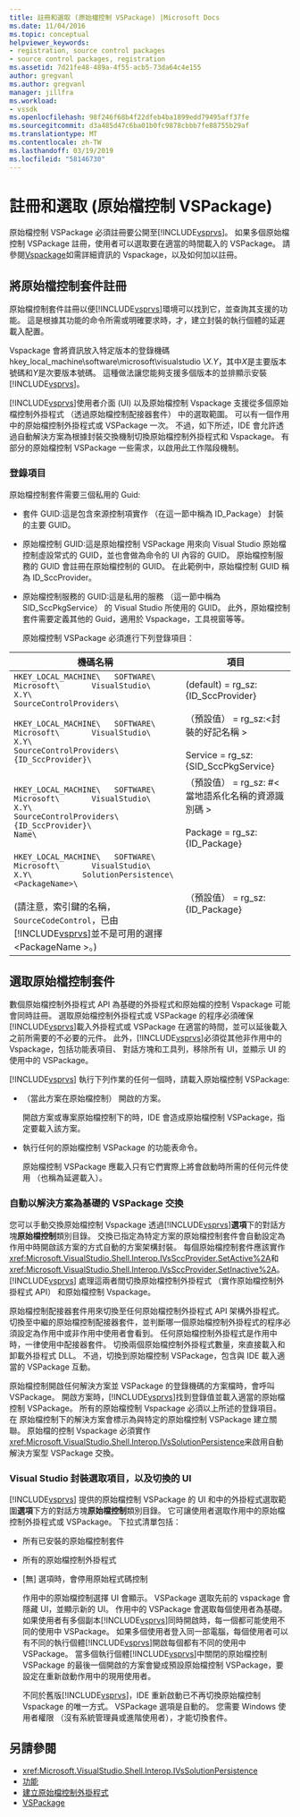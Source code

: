 ```yaml
---
title: 註冊和選取 (原始檔控制 VSPackage) |Microsoft Docs
ms.date: 11/04/2016
ms.topic: conceptual
helpviewer_keywords:
- registration, source control packages
- source control packages, registration
ms.assetid: 7d21fe48-489a-4f55-acb5-73da64c4e155
author: gregvanl
ms.author: gregvanl
manager: jillfra
ms.workload:
- vssdk
ms.openlocfilehash: 98f246f68b4f22dfeb4ba1899edd79495aff37fe
ms.sourcegitcommit: d3a485d47c6ba01b0fc9878cbbb7fe88755b29af
ms.translationtype: MT
ms.contentlocale: zh-TW
ms.lasthandoff: 03/19/2019
ms.locfileid: "58146730"
---
```

# <a name="registration-and-selection-source-control-vspackage"></a>註冊和選取 (原始檔控制 VSPackage)
原始檔控制 VSPackage 必須註冊要公開至[!INCLUDE[vsprvs](../../code-quality/includes/vsprvs_md.md)]。 如果多個原始檔控制 VSPackage 註冊，使用者可以選取要在適當的時間載入的 VSPackage。 請參閱[Vspackage](../../extensibility/internals/vspackages.md)如需詳細資訊的 Vspackage，以及如何加以註冊。

## <a name="registering-a-source-control-package"></a>將原始檔控制套件註冊
 原始檔控制套件註冊以便[!INCLUDE[vsprvs](../../code-quality/includes/vsprvs_md.md)]環境可以找到它，並查詢其支援的功能。 這是根據其功能的命令所需或明確要求時，才，建立封裝的執行個體的延遲載入配置。

 Vspackage 會將資訊放入特定版本的登錄機碼 hkey_local_machine\software\microsoft\visualstudio \\*X.Y*，其中*X*是主要版本號碼和*Y*是次要版本號碼。 這種做法讓您能夠支援多個版本的並排顯示安裝[!INCLUDE[vsprvs](../../code-quality/includes/vsprvs_md.md)]。

 [!INCLUDE[vsprvs](../../code-quality/includes/vsprvs_md.md)]使用者介面 (UI) 以及原始檔控制 Vspackage 支援從多個原始檔控制外掛程式 （透過原始檔控制配接器套件） 中的選取範圍。 可以有一個作用中的原始檔控制外掛程式或 VSPackage 一次。 不過，如下所述，IDE 會允許透過自動解決方案為根據封裝交換機制切換原始檔控制外掛程式和 Vspackage。 有部分的原始檔控制 VSPackage 一些需求，以啟用此工作階段機制。

### <a name="registry-entries"></a>登錄項目
 原始檔控制套件需要三個私用的 Guid:

- 套件 GUID:這是包含來源控制項實作 （在這一節中稱為 ID_Package） 封裝的主要 GUID。

- 原始檔控制 GUID:這是原始檔控制 VSPackage 用來向 Visual Studio 原始檔控制虛設常式的 GUID，並也會做為命令的 UI 內容的 GUID。 原始檔控制服務的 GUID 會註冊在原始檔控制的 GUID。 在此範例中，原始檔控制 GUID 稱為 ID_SccProvider。

- 原始檔控制服務的 GUID:這是私用的服務 （這一節中稱為 SID_SccPkgService） 的 Visual Studio 所使用的 GUID。 此外，原始檔控制套件需要定義其他的 Guid，適用於 Vspackage，工具視窗等等。

  原始檔控制 VSPackage 必須進行下列登錄項目：

| 機碼名稱 | 項目 |
| - | - |
| `HKEY_LOCAL_MACHINE\   SOFTWARE\     Microsoft\       VisualStudio\         X.Y\           SourceControlProviders\` | (default) = rg_sz:{ID_SccProvider} |
| `HKEY_LOCAL_MACHINE\   SOFTWARE\     Microsoft\       VisualStudio\         X.Y\           SourceControlProviders\             {ID_SccProvider}\` | （預設值） = rg_sz:\<封裝的好記名稱 ><br /><br /> Service = rg_sz:{SID_SccPkgService} |
| `HKEY_LOCAL_MACHINE\   SOFTWARE\     Microsoft\       VisualStudio\         X.Y\           SourceControlProviders\             {ID_SccProvider}\               Name\` | （預設值） = rg_sz: #\<當地語系化名稱的資源識別碼 ><br /><br /> Package = rg_sz:{ID_Package} |
| `HKEY_LOCAL_MACHINE\   SOFTWARE\     Microsoft\       VisualStudio\         X.Y\           SolutionPersistence\             <PackageName>\`<br /><br /> (請注意，索引鍵的名稱， `SourceCodeControl`，已由[!INCLUDE[vsprvs](../../code-quality/includes/vsprvs_md.md)]並不是可用的選擇\<PackageName >。) | （預設值） = rg_sz: {ID_Package} |

## <a name="selecting-a-source-control-package"></a>選取原始檔控制套件
 數個原始檔控制外掛程式 API 為基礎的外掛程式和原始檔的控制 Vspackage 可能會同時註冊。 選取原始檔控制外掛程式或 VSPackage 的程序必須確保[!INCLUDE[vsprvs](../../code-quality/includes/vsprvs_md.md)]載入外掛程式或 VSPackage 在適當的時間，並可以延後載入之前所需要的不必要的元件。 此外，[!INCLUDE[vsprvs](../../code-quality/includes/vsprvs_md.md)]必須從其他非作用中的 Vspackage，包括功能表項目、 對話方塊和工具列，移除所有 UI，並顯示 UI 的使用中的 VSPackage。

 [!INCLUDE[vsprvs](../../code-quality/includes/vsprvs_md.md)] 執行下列作業的任何一個時，請載入原始檔控制 VSPackage:

- （當此方案在原始檔控制） 開啟的方案。

   開啟方案或專案原始檔控制下的時，IDE 會造成原始檔控制 VSPackage，指定要載入該方案。

- 執行任何的原始檔控制 VSPackage 的功能表命令。

  原始檔控制 VSPackage 應載入只有它們實際上將會啟動時所需的任何元件使用 （也稱為延遲載入）。

### <a name="automatic-solution-based-vspackage-swapping"></a>自動以解決方案為基礎的 VSPackage 交換
 您可以手動交換原始檔控制 Vspackage 透過[!INCLUDE[vsprvs](../../code-quality/includes/vsprvs_md.md)]**選項**下的對話方塊**原始檔控制**類別目錄。 交換已指定為特定方案的原始檔控制套件會自動設定為 作用中時開啟該方案的方式自動的方案架構封裝。 每個原始檔控制套件應該實作<xref:Microsoft.VisualStudio.Shell.Interop.IVsSccProvider.SetActive%2A>和<xref:Microsoft.VisualStudio.Shell.Interop.IVsSccProvider.SetInactive%2A>。 [!INCLUDE[vsprvs](../../code-quality/includes/vsprvs_md.md)] 處理這兩者間切換原始檔控制外掛程式 （實作原始檔控制外掛程式 API） 和原始檔控制 Vspackage。

 原始檔控制配接器套件用來切換至任何原始檔控制外掛程式 API 架構外掛程式。 切換至中繼的原始檔控制配接器套件，並判斷哪一個原始檔控制外掛程式的程序必須設定為作用中或非作用中使用者會看到。 任何原始檔控制外掛程式是作用中時，一律使用中配接器套件。 切換兩個原始檔控制外掛程式數量，來直接載入和卸載外掛程式 DLL。 不過，切換到原始檔控制 VSPackage，包含與 IDE 載入適當的 VSPackage 互動。

 原始檔控制開啟任何解決方案並 VSPackage 的登錄機碼的方案檔時，會呼叫 VSPackage。 開啟方案時，[!INCLUDE[vsprvs](../../code-quality/includes/vsprvs_md.md)]找到登錄值並載入適當的原始檔控制 VSPackage。 所有的原始檔控制 Vspackage 必須以上所述的登錄項目。 在 原始檔控制下的解決方案會標示為與特定的原始檔控制 VSPackage 建立關聯。 原始檔的控制 Vspackage 必須實作<xref:Microsoft.VisualStudio.Shell.Interop.IVsSolutionPersistence>来啟用自動解決方案型 VSPackage 交換。

### <a name="visual-studio-ui-for-package-selection-and-switching"></a>Visual Studio 封裝選取項目，以及切換的 UI
 [!INCLUDE[vsprvs](../../code-quality/includes/vsprvs_md.md)] 提供的原始檔控制 VSPackage 的 UI 和中的外掛程式選取範圍**選項**下方的對話方塊**原始檔控制**類別目錄。 它可讓使用者選取作用中的原始檔控制外掛程式或 VSPackage。 下拉式清單包括：

- 所有已安裝的原始檔控制套件

- 所有的原始檔控制外掛程式

- [無] 選項時，會停用原始程式碼控制

  作用中的原始檔控制選擇 UI 會顯示。 VSPackage 選取先前的 vspackage 會隱藏 UI，並顯示新的 UI。 作用中的 VSPackage 會選取每個使用者為基礎。 如果使用者有多個副本[!INCLUDE[vsprvs](../../code-quality/includes/vsprvs_md.md)]同時開啟時，每一個都可能使用不同的使用中 VSPackage。 如果多個使用者登入同一部電腦，每個使用者可以有不同的執行個體[!INCLUDE[vsprvs](../../code-quality/includes/vsprvs_md.md)]開啟每個都有不同的使用中 VSPackage。 當多個執行個體[!INCLUDE[vsprvs](../../code-quality/includes/vsprvs_md.md)]中關閉的原始檔控制 VSPackage 的最後一個開啟的方案會變成預設原始檔控制 VSPackage，要設定在重新啟動作用中的現用使用者。

  不同於舊版[!INCLUDE[vsprvs](../../code-quality/includes/vsprvs_md.md)]，IDE 重新啟動已不再切換原始檔控制 Vspackage 的唯一方式。 VSPackage 選項是自動的。 您需要 Windows 使用者權限 （沒有系統管理員或進階使用者），才能切換套件。

## <a name="see-also"></a>另請參閱
- <xref:Microsoft.VisualStudio.Shell.Interop.IVsSolutionPersistence>
- [功能](../../extensibility/internals/source-control-vspackage-features.md)
- [建立原始檔控制外掛程式](../../extensibility/internals/creating-a-source-control-plug-in.md)
- [VSPackage](../../extensibility/internals/vspackages.md)